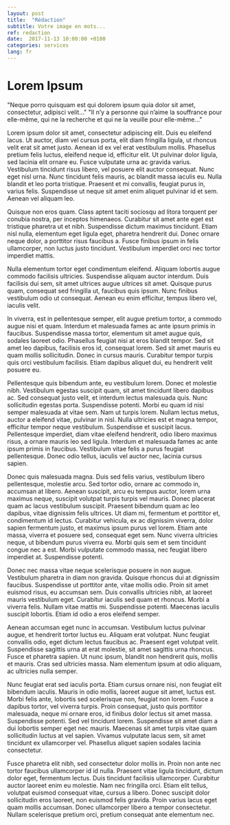 ```yaml
---
layout: post
title:  "Rédaction"
subtitle: Votre image en mots...
ref: redaction
date:  2017-11-13 10:00:00 +0100
categories: services
lang: fr
---
```

  <h1>Lorem Ipsum</h1>
<p>"Neque porro quisquam est qui dolorem ipsum quia dolor sit amet, consectetur, adipisci velit..."
"Il n’y a personne qui n’aime la souffrance pour elle-même, qui ne la recherche et qui ne la veuille pour elle-même…"</p>

<p>Lorem ipsum dolor sit amet, consectetur adipiscing elit. Duis eu eleifend lacus. Ut auctor, diam vel cursus porta, elit diam fringilla ligula, ut rhoncus velit erat sit amet justo. Aenean id ex vel erat vestibulum mollis. Phasellus pretium felis luctus, eleifend neque id, efficitur elit. Ut pulvinar dolor ligula, sed lacinia elit ornare eu. Fusce vulputate urna ac gravida varius. Vestibulum tincidunt risus libero, vel posuere elit auctor consequat. Nunc eget nisl urna. Nunc tincidunt felis mauris, ac blandit massa iaculis eu. Nulla blandit et leo porta tristique. Praesent et mi convallis, feugiat purus in, varius felis. Suspendisse ut neque sit amet enim aliquet pulvinar id et sem. Aenean vel aliquam leo.</p>

<p>Quisque non eros quam. Class aptent taciti sociosqu ad litora torquent per conubia nostra, per inceptos himenaeos. Curabitur sit amet ante eget est tristique pharetra ut et nibh. Suspendisse dictum maximus tincidunt. Etiam nisl nulla, elementum eget ligula eget, pharetra hendrerit dui. Donec ornare neque dolor, a porttitor risus faucibus a. Fusce finibus ipsum in felis ullamcorper, non luctus justo tincidunt. Vestibulum imperdiet orci nec tortor imperdiet mattis.</p>

<p>Nulla elementum tortor eget condimentum eleifend. Aliquam lobortis augue commodo facilisis ultricies. Suspendisse aliquam auctor interdum. Duis facilisis dui sem, sit amet ultrices augue ultrices sit amet. Quisque purus quam, consequat sed fringilla ut, faucibus quis ipsum. Nunc finibus vestibulum odio ut consequat. Aenean eu enim efficitur, tempus libero vel, iaculis velit.</p>

<p>In viverra, est in pellentesque semper, elit augue pretium tortor, a commodo augue nisi et quam. Interdum et malesuada fames ac ante ipsum primis in faucibus. Suspendisse massa tortor, elementum sit amet augue quis, sodales laoreet odio. Phasellus feugiat nisi at eros blandit tempor. Sed sit amet leo dapibus, facilisis eros id, consequat lorem. Sed sit amet mauris eu quam mollis sollicitudin. Donec in cursus mauris. Curabitur tempor turpis quis orci vestibulum facilisis. Etiam dapibus aliquet dui, eu hendrerit velit posuere eu.</p>

<p>Pellentesque quis bibendum ante, eu vestibulum lorem. Donec et molestie nibh. Vestibulum egestas suscipit quam, sit amet tincidunt libero dapibus ac. Sed consequat justo velit, et interdum lectus malesuada quis. Nunc sollicitudin egestas porta. Suspendisse potenti. Morbi eu quam id nisi semper malesuada at vitae sem. Nam ut turpis lorem. Nullam lectus metus, auctor a eleifend vitae, pulvinar in nisl. Nulla ultricies est et magna tempor, efficitur tempor neque vestibulum. Suspendisse et suscipit lacus. Pellentesque imperdiet, diam vitae eleifend hendrerit, odio libero maximus risus, a ornare mauris leo sed ligula. Interdum et malesuada fames ac ante ipsum primis in faucibus. Vestibulum vitae felis a purus feugiat pellentesque. Donec odio tellus, iaculis vel auctor nec, lacinia cursus sapien.</p>

<p>Donec quis malesuada magna. Duis sed felis varius, vestibulum libero pellentesque, molestie arcu. Sed tortor odio, ornare ac commodo in, accumsan at libero. Aenean suscipit, arcu eu tempus auctor, lorem urna maximus neque, suscipit volutpat turpis turpis vel mauris. Donec placerat quam ac lacus vestibulum suscipit. Praesent bibendum quam ac leo dapibus, vitae dignissim felis ultrices. Ut diam mi, fermentum et porttitor et, condimentum id lectus. Curabitur vehicula, ex ac dignissim viverra, dolor sapien fermentum justo, et maximus ipsum purus vel lorem. Etiam ante massa, viverra et posuere sed, consequat eget sem. Nunc viverra ultricies neque, ut bibendum purus viverra eu. Morbi quis sem et sem tincidunt congue nec a est. Morbi vulputate commodo massa, nec feugiat libero imperdiet at. Suspendisse potenti.</p>

<p>Donec nec massa vitae neque scelerisque posuere in non augue. Vestibulum pharetra in diam non gravida. Quisque rhoncus dui at dignissim faucibus. Suspendisse ut porttitor ante, vitae mollis odio. Proin sit amet euismod risus, eu accumsan sem. Duis convallis ultricies nibh, at laoreet mauris vestibulum eget. Curabitur iaculis sed quam et rhoncus. Morbi a viverra felis. Nullam vitae mattis mi. Suspendisse potenti. Maecenas iaculis suscipit lobortis. Etiam id odio a eros eleifend semper.</p>

<p>Aenean accumsan eget nunc in accumsan. Vestibulum luctus pulvinar augue, et hendrerit tortor luctus eu. Aliquam erat volutpat. Nunc feugiat convallis odio, eget dictum lectus faucibus ac. Praesent eget volutpat velit. Suspendisse sagittis urna at erat molestie, sit amet sagittis urna rhoncus. Fusce et pharetra sapien. Ut nunc ipsum, blandit non hendrerit quis, mollis et mauris. Cras sed ultricies massa. Nam elementum ipsum at odio aliquam, ac ultricies nulla semper.</p>

<p>Nunc feugiat erat sed iaculis porta. Etiam cursus ornare nisi, non feugiat elit bibendum iaculis. Mauris in odio mollis, laoreet augue sit amet, luctus est. Morbi felis ante, lobortis sed scelerisque non, feugiat non lorem. Fusce a dapibus tortor, vel viverra turpis. Proin consequat, justo quis porttitor malesuada, neque mi ornare eros, id finibus dolor lectus sit amet massa. Suspendisse potenti. Sed vel tincidunt lorem. Suspendisse sit amet diam a dui lobortis semper eget nec mauris. Maecenas sit amet turpis vitae quam sollicitudin luctus at vel sapien. Vivamus vulputate lacus sem, sit amet tincidunt ex ullamcorper vel. Phasellus aliquet sapien sodales lacinia consectetur.</p>

<p>Fusce pharetra elit nibh, sed consectetur dolor mollis in. Proin non ante nec tortor faucibus ullamcorper id id nulla. Praesent vitae ligula tincidunt, dictum dolor eget, fermentum lectus. Duis tincidunt facilisis ullamcorper. Curabitur auctor laoreet enim eu molestie. Nam nec fringilla orci. Etiam elit tellus, volutpat euismod consequat vitae, cursus a libero. Donec suscipit dolor sollicitudin eros laoreet, non euismod felis gravida. Proin varius lacus eget quam mollis accumsan. Donec ullamcorper libero a tempor consectetur. Nullam scelerisque pretium orci, pretium consequat ante elementum nec.</p>
 
 
